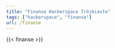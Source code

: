 ```yaml
---
title: "Finanse Hackerspace Trójmiasto"
tags: ["hackerspace", "finanse"]
url: /finanse
---
```


{{< finanse >}}